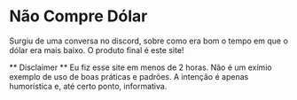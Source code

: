 # Não Compre Dólar

Surgiu de uma conversa no discord, sobre como era bom o tempo em que o dólar era mais baixo. O produto final é este site!

** Disclaimer **
Eu fiz esse site em menos de 2 horas. Não é um exímio exemplo de uso de boas práticas e padrões. A intenção é apenas humorística e, até certo ponto, informativa.
